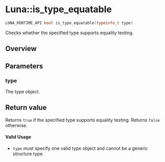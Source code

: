 # Luna::is_type_equatable

```c++
LUNA_RUNTIME_API bool is_type_equatable(typeinfo_t type)
```

Checks whether the specified type supports equality testing. 

## Overview


## Parameters
### type
The type object. 

## Return value
Returns `true` if the specified type supports equality testing. Returns `false` otherwise. 

#### Valid Usage
* `type` must specify one valid type object and cannot be a generic structure type. 

